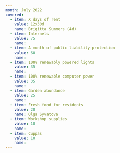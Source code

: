 ```yaml
---
month: July 2022
covered:
  - item: X days of rent
    value: 12x30d
    name: Brigitta Summers (4d)
  - item: Internets
    value: 75
    name: 
  - item: A month of public liability protection
    value: 60
    name: 
  - item: 100% renewably powered lights
    value: 35
    name: 
  - item: 100% renewable computer power
    value: 35
    name: 
  - item: Garden abundance
    value: 25
    name: 
  - item: Fresh food for residents
    value: 20
    name: Olga Syvatova
  - item: Workshop supplies
    value: 10
    name: 
  - item: Cuppas
    value: 10
    name: 
---
```

